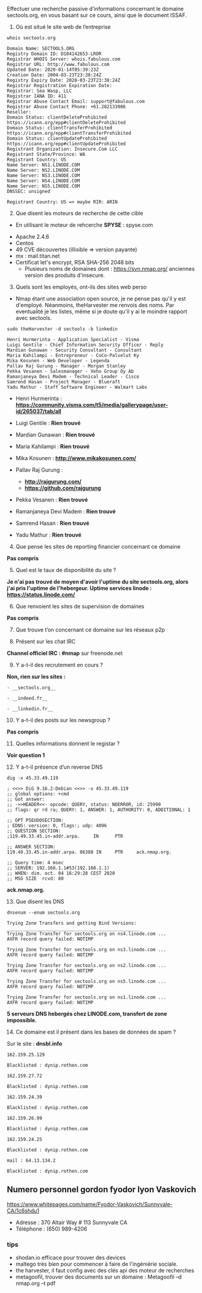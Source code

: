 Effectuer une recherche passive d’informations concernant le domaine sectools.org, en vous basant sur ce cours, ainsi que le document ISSAF.

1) Où est situé le site web de l’entreprise

```
whois sectools.org
```
```
Domain Name: SECTOOLS.ORG
Registry Domain ID: D104142653-LROR
Registrar WHOIS Server: whois.fabulous.com
Registrar URL: http://www.fabulous.com
Updated Date: 2020-01-14T05:39:23Z
Creation Date: 2004-03-23T23:38:24Z
Registry Expiry Date: 2028-03-23T23:38:24Z
Registrar Registration Expiration Date:
Registrar: Sea Wasp, LLC
Registrar IANA ID: 411
Registrar Abuse Contact Email: support@fabulous.com
Registrar Abuse Contact Phone: +61.282133006
Reseller:
Domain Status: clientDeleteProhibited https://icann.org/epp#clientDeleteProhibited
Domain Status: clientTransferProhibited https://icann.org/epp#clientTransferProhibited
Domain Status: clientUpdateProhibited https://icann.org/epp#clientUpdateProhibited
Registrant Organization: Insecure.Com LLC
Registrant State/Province: WA
Registrant Country: US
Name Server: NS1.LINODE.COM
Name Server: NS2.LINODE.COM
Name Server: NS3.LINODE.COM
Name Server: NS4.LINODE.COM
Name Server: NS5.LINODE.COM
DNSSEC: unsigned

Registrant Country: US => maybe RIR: ARIN
```

2) Que disent les moteurs de recherche de cette cible

* En utilisant le moteur de rehcerche __SPYSE__ : spyse.com
- Apache 2.4.6
- Centos
- 49 CVE découvertes (illisible => version payante)
- mx : mail.titan.net
- Certificat let's encrypt, RSA SHA-256 2048 bits
    - Plusieurs noms de domaines dont : https://svn.nmap.org/ anciennes version des produits d'insecure.


3) Quels sont les employés, ont-ils des sites web perso

* Nmap étant une association open source, je ne pense pas qu'il y est d'employé.
Néanmoins, theHarvester me renvois des noms. Par eventualité je les listes, même si je doute qu'il y ai le moindre rapport avec sectools.

```
sudo theHarvester -d sectools -b linkedin 
```
```
Henri Hurmerinta - Application Specialist - Visma
Luigi Gentile - Chief Information Security Officer - Reply
Mardian Gunawan - Security Consultant - Consultant
Maria Kahilampi - Entrepreneur - CoCo-Palvelut Ky
Mika Kosunen - Web Developer - Legenda
Pallav Raj Gurung - Manager - Morgan Stanley
Pekka Vesanen - Salesmanager - Veho Group Oy Ab
Ramanjaneya Devi Madem - Technical Leader - Cisco
Samrend Hasan - Project Manager - Blueraft
Yadu Mathur - Staff Software Engineer - Walmart Labs
```

* Henri Hurmerinta :  __https://community.visma.com/t5/media/gallerypage/user-id/265037/tab/all__

* Luigi Gentile : __Rien trouvé__

* Mardian Gunawan : __Rien trouvé__

* Maria Kahilampi : __Rien trouvé__

* Mika Kosunen : __http://www.mikakosunen.com/__

* Pallav Raj Gurung :
    - __http://rajgurung.com/__
    - __https://github.com/rajgurung__

* Pekka Vesanen : __Rien trouvé__

* Ramanjaneya Devi Madem : __Rien trouvé__

* Samrend Hasan : __Rien trouvé__

* Yadu Mathur : __Rien trouvé__

4) Que pense les sites de reporting financier concernant ce domaine

__Pas compris__

5) Quel est le taux de disponibilité du site ? 

__Je n'ai pas trouvé de moyen d'avoir l'uptime du site sectools.org, alors j'ai pris l'uptime de l'hebergeur.
Uptime services linode : https://status.linode.com/__

6) Que renvoient les sites de supervision de domaines 

__Pas compris__

7) Que trouve t’on concernant ce domaine sur les réseaux p2p

8) Présent sur les chat IRC

__Channel officiel IRC : #nmap__ sur freenode.net

9) Y a-t-il des recrutement en cours ?

__Non, rien sur les sites :__ 

    - __sectools.org__

    - __indeed.fr__

    - __linkedin.fr__

10) Y a-t-il des posts sur les newsgroup ?

__Pas compris__

11) Quelles informations donnent le registar ?

__Voir question 1__

12) Y a-t-il présence d’un reverse DNS

```
dig -x 45.33.49.119
```
```
; <<>> DiG 9.16.2-Debian <<>> -x 45.33.49.119
;; global options: +cmd
;; Got answer:
;; ->>HEADER<<- opcode: QUERY, status: NOERROR, id: 25990
;; flags: qr rd ra; QUERY: 1, ANSWER: 1, AUTHORITY: 0, ADDITIONAL: 1

;; OPT PSEUDOSECTION:
; EDNS: version: 0, flags:; udp: 4096
;; QUESTION SECTION:
;119.49.33.45.in-addr.arpa.     IN      PTR

;; ANSWER SECTION:
119.49.33.45.in-addr.arpa. 86388 IN     PTR     ack.nmap.org.

;; Query time: 4 msec
;; SERVER: 192.168.1.1#53(192.168.1.1)
;; WHEN: dim. oct. 04 16:29:28 CEST 2020
;; MSG SIZE  rcvd: 80
```

__ack.nmap.org.__


13) Que disent les DNS

```
dnsenum --enum sectools.org
```
```
Trying Zone Transfers and getting Bind Versions:                                                                                                                               
_________________________________________________                                                                                                                               
Trying Zone Transfer for sectools.org on ns4.linode.com ...                                                                                                                    
AXFR record query failed: NOTIMP                                                                                                                                               

Trying Zone Transfer for sectools.org on ns3.linode.com ... 
AXFR record query failed: NOTIMP

Trying Zone Transfer for sectools.org on ns2.linode.com ... 
AXFR record query failed: NOTIMP

Trying Zone Transfer for sectools.org on ns5.linode.com ... 
AXFR record query failed: NOTIMP

Trying Zone Transfer for sectools.org on ns1.linode.com ... 
AXFR record query failed: NOTIMP
```

__5 serveurs DNS hebergés chez LINODE.com, transfert de zone impossible.__


14) Ce domaine est il présent dans les bases de données de spam ?

Sur le site : __dnsbl.info__
```
162.159.25.129

Blacklisted : dynip.rothen.com
```
```
162.159.27.72

Blacklisted : dynip.rothen.com
```
```
162.159.24.39

Blacklisted : dynip.rothen.com
```
```
162.159.26.99

Blacklisted : dynip.rothen.com
```
```
162.159.24.25

Blacklisted : dynip.rothen.com
```

```
mail : 64.13.134.2

Blacklisted : dynip.rothen.com
```

## Numero personnel gordon fyodor lyon Vaskovich

https://www.whitepages.com/name/Fyodor-Vaskovich/Sunnyvale-CA/1c6shdu1

* Adresse : 370 Altair Way # 113 Sunnyvale CA
* Téléphone : (650) 989-4206


### tips

- shodan.io efficace pour trouver des devices
- maltego très bien pour commencer à faire de l'ingéniérie sociale.
- the harvester, il faut config avec des clés api des moteur de recherches
- metagoofil, trouver des documents sur un domaine : Metagoofil –d nmap.org –t pdf
